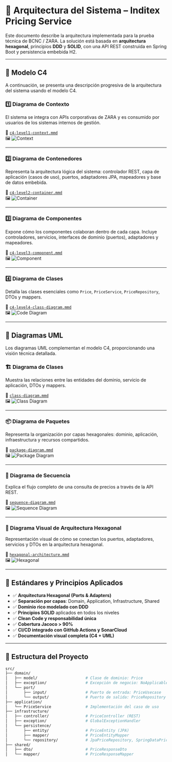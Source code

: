 # 📐 Arquitectura del Sistema – Inditex Pricing Service

Este documento describe la arquitectura implementada para la prueba técnica de BCNC / ZARA. La solución está basada en **arquitectura hexagonal**, principios **DDD** y **SOLID**, con una API REST construida en Spring Boot y persistencia embebida H2.

---

## 🧱 Modelo C4

A continuación, se presenta una descripción progresiva de la arquitectura del sistema usando el modelo C4.

### 1️⃣ Diagrama de Contexto

El sistema se integra con APIs corporativas de ZARA y es consumido por usuarios de los sistemas internos de gestión.

📄 [`c4-level1-context.mmd`](./diagrams/c4/c4-level1-context.mmd)  
🖼️ ![Context](./diagrams/c4/c4-level1-context.png)

---

### 2️⃣ Diagrama de Contenedores

Representa la arquitectura lógica del sistema: controlador REST, capa de aplicación (casos de uso), puertos, adaptadores JPA, mapeadores y base de datos embebida.

📄 [`c4-level2-container.mmd`](./diagrams/c4/c4-level2-container.mmd)  
🖼️ ![Container](./diagrams/c4/c4-level2-container.png)

---

### 3️⃣ Diagrama de Componentes

Expone cómo los componentes colaboran dentro de cada capa. Incluye controladores, servicios, interfaces de dominio (puertos), adaptadores y mapeadores.

📄 [`c4-level3-component.mmd`](./diagrams/c4/c4-level3-component.mmd)  
🖼️ ![Component](./diagrams/c4/c4-level3-component.png)

---

### 4️⃣ Diagrama de Clases

Detalla las clases esenciales como `Price`, `PriceService`, `PriceRepository`, DTOs y mappers.

📄 [`c4-level4-class-diagram.mmd`](./diagrams/c4/c4-level4-class-diagram.mmd)  
🖼️ ![Code Diagram](./diagrams/c4/c4-level4-class-diagram.png)

---

## 🧬 Diagramas UML

Los diagramas UML complementan el modelo C4, proporcionando una visión técnica detallada.

### 🏗️ Diagrama de Clases

Muestra las relaciones entre las entidades del dominio, servicio de aplicación, DTOs y mappers.

📄 [`class-diagram.mmd`](./diagrams/uml/class-diagram.mmd)  
🖼️ ![Class Diagram](./diagrams/uml/class-diagram.png)

---

### 📦 Diagrama de Paquetes

Representa la organización por capas hexagonales: dominio, aplicación, infraestructura y recursos compartidos.

📄 [`package-diagram.mmd`](./diagrams/uml/package-diagram.mmd)  
🖼️ ![Package Diagram](./diagrams/uml/package-diagram.png)

---

### 🔁 Diagrama de Secuencia

Explica el flujo completo de una consulta de precios a través de la API REST.

📄 [`sequence-diagram.mmd`](./diagrams/uml/sequence-diagram.mmd)  
🖼️ ![Sequence Diagram](./diagrams/uml/sequence-diagram.png)

---

### 🧭 Diagrama Visual de Arquitectura Hexagonal

Representación visual de cómo se conectan los puertos, adaptadores, servicios y DTOs en la arquitectura hexagonal.

📄 [`hexagonal-architecture.mmd`](./diagrams/uml/hexagonal-architecture.mmd)  
🖼️ ![Hexagonal](./diagrams/uml/hexagonal-architecture.png)

---

## 🧩 Estándares y Principios Aplicados

- ✅ **Arquitectura Hexagonal (Ports & Adapters)**
- ✅ **Separación por capas**: Domain, Application, Infrastructure, Shared
- ✅ **Dominio rico modelado con DDD**
- ✅ **Principios SOLID** aplicados en todos los niveles
- ✅ **Clean Code y responsabilidad única**
- ✅ **Cobertura Jacoco > 90%**
- ✅ **CI/CD integrado con GitHub Actions y SonarCloud**
- ✅ **Documentación visual completa (C4 + UML)**

---

## 📁 Estructura del Proyecto

```bash
src/
├── domain/
│   ├── model/                     # Clase de dominio: Price
│   ├── exception/                 # Excepción de negocio: NoApplicablePriceException
│   └── port/
│       ├── input/                 # Puerto de entrada: PriceUsecase
│       └── output/                # Puerto de salida: PriceRepository
├── application/
│   └── PriceService               # Implementación del caso de uso
├── infrastructure/
│   ├── controller/                # PriceController (REST)
│   ├── exception/                 # GlobalExceptionHandler
│   └── persistence/
│       ├── entity/                # PriceEntity (JPA)
│       ├── mapper/                # PriceEntityMapper
│       └── repository/            # JpaPriceRepository, SpringDataPriceRepository
├── shared/
│   ├── dto/                       # PriceResponseDto
│   └── mapper/                    # PriceResponseMapper
